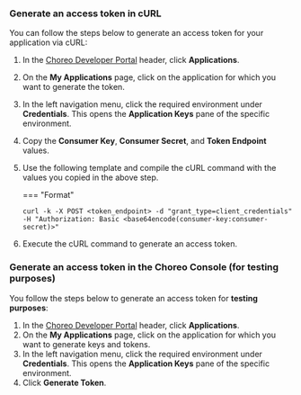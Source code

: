 ### Generate an access token in cURL

You can follow the steps below to generate an access token for your application via cURL: 

1. In the [Choreo Developer Portal](https://devportal.choreo.dev) header, click **Applications**.
2. On the **My Applications** page, click on the application for which you want to generate the token.
3. In the left navigation menu, click the required environment under **Credentials**. This opens the **Application Keys** pane of the specific environment.
4. Copy the **Consumer Key**, **Consumer Secret**, and **Token Endpoint** values.
5. Use the following template and compile the cURL command with the values you copied in the above step. 

    === "Format"
    ```
    curl -k -X POST <token_endpoint> -d "grant_type=client_credentials" -H "Authorization: Basic <base64encode(consumer-key:consumer-secret)>"
    ```
6. Execute the  cURL command to generate an access token. 


### Generate an access token in the Choreo Console (for testing purposes)

You follow the steps below to generate an access token for **testing purposes**: 

1. In the [Choreo Developer Portal](https://devportal.choreo.dev) header, click **Applications**.
2. On the **My Applications** page, click on the application for which you want to generate keys and tokens.
3. In the left navigation menu, click the required environment under **Credentials**. This opens the **Application Keys** pane of the specific environment.
5. Click **Generate Token**.

